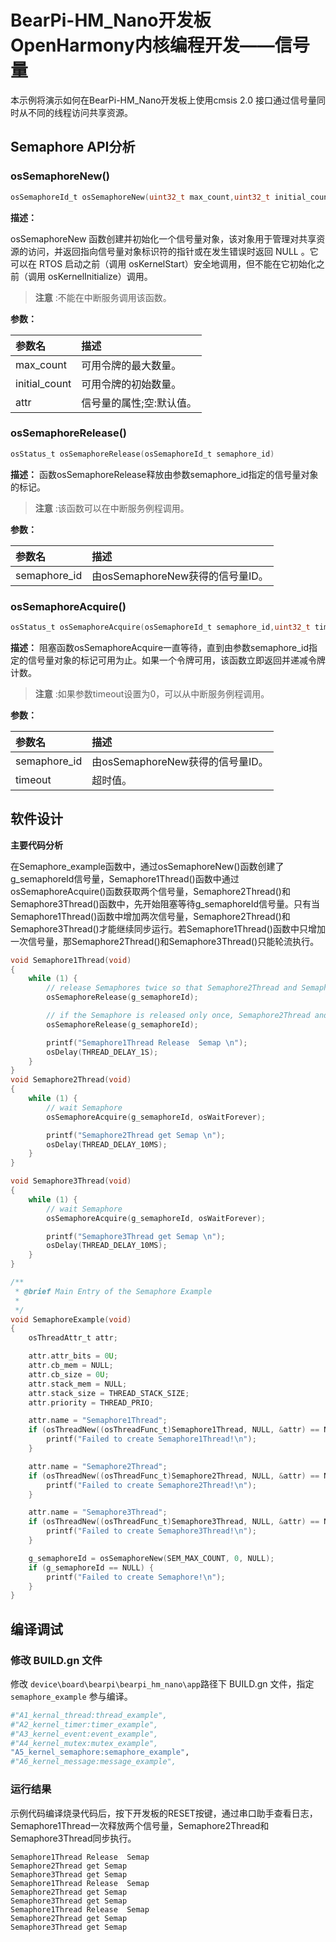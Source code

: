# BearPi-HM_Nano开发板OpenHarmony内核编程开发——信号量
本示例将演示如何在BearPi-HM_Nano开发板上使用cmsis 2.0 接口通过信号量同时从不同的线程访问共享资源。


## Semaphore API分析

###  osSemaphoreNew()

```c
osSemaphoreId_t osSemaphoreNew(uint32_t max_count,uint32_t initial_count,const osSemaphoreAttr_t *attr)
```
**描述：**

osSemaphoreNew 函数创建并初始化一个信号量对象，该对象用于管理对共享资源的访问，并返回指向信号量对象标识符的指针或在发生错误时返回 NULL 。它可以在 RTOS 启动之前（调用 osKernelStart）安全地调用，但不能在它初始化之前（调用 osKernelInitialize）调用。
> **注意** :不能在中断服务调用该函数。


**参数：**

|参数名|描述|
|:--|:------| 
| max_count |可用令牌的最大数量。  |
| initial_count |可用令牌的初始数量。  |
| attr |信号量的属性;空:默认值。  |

###  osSemaphoreRelease()

```c
osStatus_t osSemaphoreRelease(osSemaphoreId_t semaphore_id)
```
**描述：**
函数osSemaphoreRelease释放由参数semaphore_id指定的信号量对象的标记。

> **注意** :该函数可以在中断服务例程调用。


**参数：**

|参数名|描述|
|:--|:------| 
| semaphore_id | 由osSemaphoreNew获得的信号量ID。  |


###  osSemaphoreAcquire()

```c
osStatus_t osSemaphoreAcquire(osSemaphoreId_t semaphore_id,uint32_t timeout)	
```
**描述：**
阻塞函数osSemaphoreAcquire一直等待，直到由参数semaphore_id指定的信号量对象的标记可用为止。如果一个令牌可用，该函数立即返回并递减令牌计数。

> **注意** :如果参数timeout设置为0，可以从中断服务例程调用。


**参数：**

|参数名|描述|
|:--|:------| 
| semaphore_id | 由osSemaphoreNew获得的信号量ID。  |
| timeout | 超时值。 |


## 软件设计

**主要代码分析**

在Semaphore_example函数中，通过osSemaphoreNew()函数创建了g_semaphoreId信号量，Semaphore1Thread()函数中通过osSemaphoreAcquire()函数获取两个信号量，Semaphore2Thread()和Semaphore3Thread()函数中，先开始阻塞等待g_semaphoreId信号量。只有当Semaphore1Thread()函数中增加两次信号量，Semaphore2Thread()和Semaphore3Thread()才能继续同步运行。若Semaphore1Thread()函数中只增加一次信号量，那Semaphore2Thread()和Semaphore3Thread()只能轮流执行。
```c
void Semaphore1Thread(void)
{
    while (1) {
        // release Semaphores twice so that Semaphore2Thread and Semaphore3Thread can execute synchronously
        osSemaphoreRelease(g_semaphoreId);

        // if the Semaphore is released only once, Semaphore2Thread and Semaphore3Thread will run alternately.
        osSemaphoreRelease(g_semaphoreId);

        printf("Semaphore1Thread Release  Semap \n");
        osDelay(THREAD_DELAY_1S);
    }
}
void Semaphore2Thread(void)
{
    while (1) {
        // wait Semaphore
        osSemaphoreAcquire(g_semaphoreId, osWaitForever);

        printf("Semaphore2Thread get Semap \n");
        osDelay(THREAD_DELAY_10MS);
    }
}

void Semaphore3Thread(void)
{
    while (1) {
        // wait Semaphore
        osSemaphoreAcquire(g_semaphoreId, osWaitForever);

        printf("Semaphore3Thread get Semap \n");
        osDelay(THREAD_DELAY_10MS);
    }
}

/**
 * @brief Main Entry of the Semaphore Example
 *
 */
void SemaphoreExample(void)
{
    osThreadAttr_t attr;

    attr.attr_bits = 0U;
    attr.cb_mem = NULL;
    attr.cb_size = 0U;
    attr.stack_mem = NULL;
    attr.stack_size = THREAD_STACK_SIZE;
    attr.priority = THREAD_PRIO;

    attr.name = "Semaphore1Thread";
    if (osThreadNew((osThreadFunc_t)Semaphore1Thread, NULL, &attr) == NULL) {
        printf("Failed to create Semaphore1Thread!\n");
    }

    attr.name = "Semaphore2Thread";
    if (osThreadNew((osThreadFunc_t)Semaphore2Thread, NULL, &attr) == NULL) {
        printf("Failed to create Semaphore2Thread!\n");
    }

    attr.name = "Semaphore3Thread";
    if (osThreadNew((osThreadFunc_t)Semaphore3Thread, NULL, &attr) == NULL) {
        printf("Failed to create Semaphore3Thread!\n");
    }

    g_semaphoreId = osSemaphoreNew(SEM_MAX_COUNT, 0, NULL);
    if (g_semaphoreId == NULL) {
        printf("Failed to create Semaphore!\n");
    }
}
```

## 编译调试

### 修改 BUILD.gn 文件

修改 `device\board\bearpi\bearpi_hm_nano\app`路径下 BUILD.gn 文件，指定 `semaphore_example` 参与编译。

```r
#"A1_kernal_thread:thread_example",
#"A2_kernel_timer:timer_example",
#"A3_kernel_event:event_example",
#"A4_kernel_mutex:mutex_example",
"A5_kernel_semaphore:semaphore_example",
#"A6_kernel_message:message_example",
```
    


### 运行结果

示例代码编译烧录代码后，按下开发板的RESET按键，通过串口助手查看日志，Semaphore1Thread一次释放两个信号量，Semaphore2Thread和Semaphore3Thread同步执行。
```
Semaphore1Thread Release  Semap 
Semaphore2Thread get Semap 
Semaphore3Thread get Semap 
Semaphore1Thread Release  Semap 
Semaphore2Thread get Semap 
Semaphore3Thread get Semap 
Semaphore1Thread Release  Semap 
Semaphore2Thread get Semap 
Semaphore3Thread get Semap 
```
